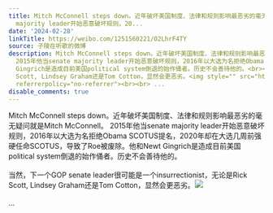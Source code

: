 ```yaml
---
title: Mitch McConnell steps down。近年破坏美国制度、法律和规则影响最恶劣的毫无疑问就是Mitch McConnell。 2015年他当senate
  majority leader开始恶意破坏规则，20...
date: '2024-02-28'
linkTitle: https://weibo.com/1251560221/O2LhrF4TY
source: 子陵在听歌的微博
description: Mitch McConnell steps down。近年破坏美国制度、法律和规则影响最恶劣的毫无疑问就是Mitch McConnell。
  2015年他当senate majority leader开始恶意破坏规则，2016年以大选为名拒绝Obama SCOTUS提名，2020年却在大选几周前强硬任命SCOTUS，导致了Roe被废除。他和Newt
  Gingrich是造成目前美国political system倒退的始作俑者。历史不会善待他的。<br><br>当然，下一个GOP senate leader很可能是一个insurrectionist，无论是Rick
  Scott, Lindsey Graham还是Tom Cotton，显然会更恶劣。<img style="" src="https://tvax4.sinaimg.cn/large/4a994b1dgy1hn9r778t82j23qh4df7wh.jpg"
  referrerpolicy="no-referrer"><br><br> ...
disable_comments: true
---
```

Mitch McConnell steps down。近年破坏美国制度、法律和规则影响最恶劣的毫无疑问就是Mitch McConnell。 2015年他当senate majority leader开始恶意破坏规则，2016年以大选为名拒绝Obama SCOTUS提名，2020年却在大选几周前强硬任命SCOTUS，导致了Roe被废除。他和Newt Gingrich是造成目前美国political system倒退的始作俑者。历史不会善待他的。<br><br>当然，下一个GOP senate leader很可能是一个insurrectionist，无论是Rick Scott, Lindsey Graham还是Tom Cotton，显然会更恶劣。<img style="" src="https://tvax4.sinaimg.cn/large/4a994b1dgy1hn9r778t82j23qh4df7wh.jpg" referrerpolicy="no-referrer"><br><br> ...